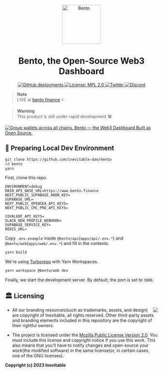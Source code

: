 <p align="center">
  <a href="https://bento.finance">
    <img alt="Bento" src="https://raw.githubusercontent.com/inevitable-dao/bento/develop/apps/web/public/android-chrome-512x512.png" height="128" />
  </a>
  <h1 align="center">
    Bento, the Open-Source Web3 Dashboard
  </h1>
</p>

<p align="center">
  <a href="https://bento.finance">
    <img alt="GitHub deployments" src="https://img.shields.io/github/deployments/inevitable-dao/bento/production?color=%23000000&label=deploy&logo=Vercel&logoColor=white&style=for-the-badge&labelColor=000" />
  </a>
  <a href="https://opensource.org/licenses/MPL-2.0">
    <img alt="License: MPL 2.0" src="https://img.shields.io/badge/License-MPL_2.0-brightgreen.svg?style=for-the-badge&labelColor=000" />
  </a>
  <a href="https://twitter.com/bentoinevitable">
    <img alt="Twitter" src="https://img.shields.io/badge/Follow%20on%20Twitter-1DA1F2.svg?style=for-the-badge&logo=twitter&labelColor=000000&logoWidth=20&logoColor=white" />
  </a>
  <a href="https://discord.gg/zXmRRBxYqD">
    <img alt="Discord" src="https://img.shields.io/discord/1025289479059157012?style=for-the-badge&label=&labelColor=000&logo=discord&logoColor=fff&color=7289da" />
  </a>
</p>

> **Note**<br/>
> LIVE at [bento.finance](https://bento.finance) ⚡️

> **Warning**<br/>
> This product is still under rapid development 🛠

[![Group wallets across all chains. Bento — the Web3 Dashboard Built as Open Source.](https://github.com/inevitable-dao/bento/blob/develop/apps/web/public/assets/og-image.jpg?raw=true)](https://bento.finance)

## 🚀 Preparing Local Dev Environment

```bash
git clone https://github.com/inevitable-dao/bento
cd bento
yarn
```

First, clone this repo.

```env
ENVIRONMENT=debug
MAIN_API_BASE_URL=https://www.bento.finance
NEXT_PUBLIC_SUPABASE_ANON_KEY=
SUPABASE_URL=
NEXT_PUBLIC_OPENSEA_API_KEYS=
NEXT_PUBLIC_CMC_PRO_API_KEYS=

COVALENT_API_KEYS=
SLACK_NEW_PROFILE_WEBHOOK=
SUPABASE_SERVICE_KEY=
REDIS_URL=
```

Copy `.env.example` inside `@bento/api`(`apps/api/.env.*`) and `@bento/web`(`apps/web/.env.*`) and fill in the contents.

```bash
yarn build
```

We're using [Turborepo](https://turbo.build/repo) with Yarn Workspaces.

```bash
yarn workspace @bento/web dev
```

Finally, we start the development server. By default, the port is set to `3000`.

## 🏛️ Licensing

<img align="right" src="http://opensource.org/trademarks/opensource/OSI-Approved-License-100x137.png">

- All our branding resources(such as trademarks, assets, and design) are copyright of Inevitable, all rights reserved. Other third-party assets and branding elements included in this repository are the copyright of their rightful owners.

- The project is licensed under the [Mozilla Public License Version 2.0](https://opensource.org/licenses/MPL-2.0). You must include this license and copyright notice if you use this work. This also means that you'll have to notify changes and open-source your work(the modified software) in the same license(or, in certain cases, one of the GNU licenses).

**Copyright (c) 2023 Inevitable**
